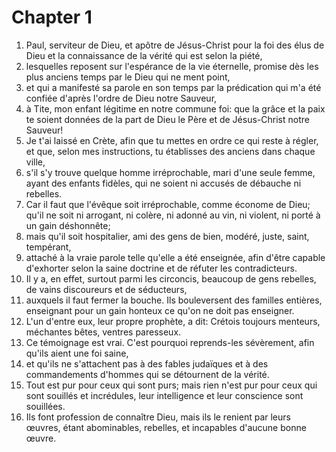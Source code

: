 # Chapter 1

1. Paul, serviteur de Dieu, et apôtre de Jésus-Christ pour la foi des élus de Dieu et la connaissance de la vérité qui est selon la piété,
2. lesquelles reposent sur l'espérance de la vie éternelle, promise dès les plus anciens temps par le Dieu qui ne ment point,
3. et qui a manifesté sa parole en son temps par la prédication qui m'a été confiée d'après l'ordre de Dieu notre Sauveur,
4. à Tite, mon enfant légitime en notre commune foi: que la grâce et la paix te soient données de la part de Dieu le Père et de Jésus-Christ notre Sauveur!
5. Je t'ai laissé en Crète, afin que tu mettes en ordre ce qui reste à régler, et que, selon mes instructions, tu établisses des anciens dans chaque ville,
6. s'il s'y trouve quelque homme irréprochable, mari d'une seule femme, ayant des enfants fidèles, qui ne soient ni accusés de débauche ni rebelles.
7. Car il faut que l'évêque soit irréprochable, comme économe de Dieu; qu'il ne soit ni arrogant, ni colère, ni adonné au vin, ni violent, ni porté à un gain déshonnête;
8. mais qu'il soit hospitalier, ami des gens de bien, modéré, juste, saint, tempérant,
9. attaché à la vraie parole telle qu'elle a été enseignée, afin d'être capable d'exhorter selon la saine doctrine et de réfuter les contradicteurs.
10. Il y a, en effet, surtout parmi les circoncis, beaucoup de gens rebelles, de vains discoureurs et de séducteurs,
11. auxquels il faut fermer la bouche. Ils bouleversent des familles entières, enseignant pour un gain honteux ce qu'on ne doit pas enseigner.
12. L'un d'entre eux, leur propre prophète, a dit: Crétois toujours menteurs, méchantes bêtes, ventres paresseux.
13. Ce témoignage est vrai. C'est pourquoi reprends-les sévèrement, afin qu'ils aient une foi saine,
14. et qu'ils ne s'attachent pas à des fables judaïques et à des commandements d'hommes qui se détournent de la vérité.
15. Tout est pur pour ceux qui sont purs; mais rien n'est pur pour ceux qui sont souillés et incrédules, leur intelligence et leur conscience sont souillées.
16. Ils font profession de connaître Dieu, mais ils le renient par leurs œuvres, étant abominables, rebelles, et incapables d'aucune bonne œuvre.

